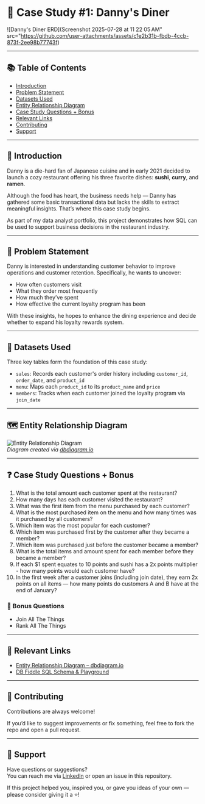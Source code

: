 # 🍱 Case Study #1: Danny's Diner

![Danny's Diner ERD](Screenshot 2025-07-28 at 11 22 05 AM" src="https://github.com/user-attachments/assets/c1e2b31b-fbdb-4ccb-873f-2ee98b77743f) <!-- replace with your actual ERD image path if using -->

---

## 📚 Table of Contents

- [Introduction](#introduction)
- [Problem Statement](#problem-statement)
- [Datasets Used](#datasets-used)
- [Entity Relationship Diagram](#entity-relationship-diagram)
- [Case Study Questions + Bonus](#case-study-questions--bonus)
- [Relevant Links](#relevant-links)
- [Contributing](#contributing)
- [Support](#support)

---

## 🤖 Introduction

Danny is a die-hard fan of Japanese cuisine and in early 2021 decided to launch a cozy restaurant offering his three favorite dishes: **sushi**, **curry**, and **ramen**.

Although the food has heart, the business needs help — Danny has gathered some basic transactional data but lacks the skills to extract meaningful insights. That’s where this case study begins.

As part of my data analyst portfolio, this project demonstrates how SQL can be used to support business decisions in the restaurant industry.

---

## 🎯 Problem Statement

Danny is interested in understanding customer behavior to improve operations and customer retention. Specifically, he wants to uncover:

- How often customers visit
- What they order most frequently
- How much they’ve spent
- How effective the current loyalty program has been

With these insights, he hopes to enhance the dining experience and decide whether to expand his loyalty rewards system.

---

## 🧾 Datasets Used

Three key tables form the foundation of this case study:

- `sales`: Records each customer's order history including `customer_id`, `order_date`, and `product_id`
- `menu`: Maps each `product_id` to its `product_name` and `price`
- `members`: Tracks when each customer joined the loyalty program via `join_date`

---

## 🗺️ Entity Relationship Diagram

![Entity Relationship Diagram](screenshots/erd.png)  
*Diagram created via [dbdiagram.io](https://dbdiagram.io)*

---

## ❓ Case Study Questions + Bonus

1. What is the total amount each customer spent at the restaurant?  
2. How many days has each customer visited the restaurant?  
3. What was the first item from the menu purchased by each customer?  
4. What is the most purchased item on the menu and how many times was it purchased by all customers?  
5. Which item was the most popular for each customer?  
6. Which item was purchased first by the customer after they became a member?  
7. Which item was purchased just before the customer became a member?  
8. What is the total items and amount spent for each member before they became a member?  
9. If each $1 spent equates to 10 points and sushi has a 2x points multiplier - how many points would each customer have?  
10. In the first week after a customer joins (including join date), they earn 2x points on all items — how many points do customers A and B have at the end of January?

### 🧠 Bonus Questions

- Join All The Things  
- Rank All The Things

---

## 🔗 Relevant Links

- [Entity Relationship Diagram – dbdiagram.io](https://dbdiagram.io)
- [DB Fiddle SQL Schema & Playground](https://www.db-fiddle.com)

---

## 🤝 Contributing

Contributions are always welcome!

If you’d like to suggest improvements or fix something, feel free to fork the repo and open a pull request.

---

## 💬 Support

Have questions or suggestions?  
You can reach me via [LinkedIn](https://linkedin.com/in/YOUR-NAME-HERE) or open an issue in this repository.

If this project helped you, inspired you, or gave you ideas of your own — please consider giving it a ⭐!
